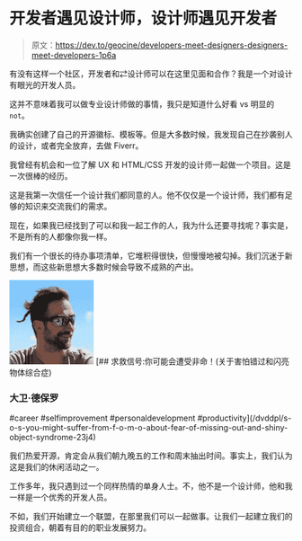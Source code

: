 # 开发者遇见设计师，设计师遇见开发者

> 原文：<https://dev.to/geocine/developers-meet-designers-designers-meet-developers-1p6a>

有没有这样一个社区，开发者和⇄设计师可以在这里见面和合作？我是一个对设计有眼光的开发人员。

这并不意味着我可以做专业设计师做的事情，我只是知道什么好看 vs 明显的`not`。

我确实创建了自己的开源徽标、模板等。但是大多数时候，我发现自己在抄袭别人的设计，或者完全放弃，去做 Fiverr。

我曾经有机会和一位了解 UX 和 HTML/CSS 开发的设计师一起做一个项目。这是一次很棒的经历。

这是我第一次信任一个设计我们都同意的人。他不仅仅是一个设计师，我们都有足够的知识来交流我们的需求。

现在，如果我已经找到了可以和我一起工作的人，我为什么还要寻找呢？事实是，不是所有的人都像你我一样。

我们有一个很长的待办事项清单，它堆积得很快，但慢慢地被勾掉。我们沉迷于新思想，而这些新思想大多数时候会导致不成熟的产出。

[![dvddpl](img/e4a439d8f2fbb036af52ef2c69ad9559.png)](/dvddpl) [## 求救信号:你可能会遭受非命！(关于害怕错过和闪亮物体综合症)

### 大卫·德保罗

#career #selfimprovement #personaldevelopment #productivity](/dvddpl/s-o-s-you-might-suffer-from-f-o-m-o-about-fear-of-missing-out-and-shiny-object-syndrome-23j4)

我们热爱开源，肯定会从我们朝九晚五的工作和周末抽出时间。事实上，我们认为这是我们的休闲活动之一。

工作多年，我只遇到过一个同样热情的单身人士。不，他不是一个设计师，他和我一样是一个优秀的开发人员。

不如，我们开始建立一个联盟，在那里我们可以一起做事。让我们一起建立我们的投资组合，朝着有目的的职业发展努力。